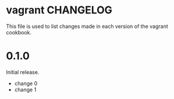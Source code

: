 # vagrant CHANGELOG

This file is used to list changes made in each version of the vagrant cookbook.

# 0.1.0

Initial release.

- change 0
- change 1

